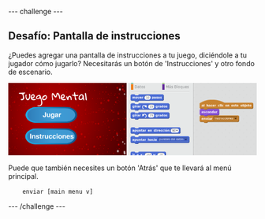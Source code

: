 \--- challenge \---

## Desafío: Pantalla de instrucciones

¿Puedes agregar una pantalla de instrucciones a tu juego, diciéndole a tu jugador cómo jugarlo? Necesitarás un botón de 'Instrucciones' y otro fondo de escenario.

![screenshot](images/brain-instructions.png)

Puede que también necesites un botón 'Atrás' que te llevará al menú principal.

```blocks
    enviar [main menu v]
```

\--- /challenge \---